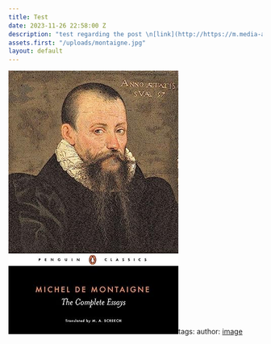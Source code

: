 ```yaml
---
title: Test
date: 2023-11-26 22:58:00 Z
description: "test regarding the post \n[link](http://https://m.media-amazon.com/images/I/91IxQ8FgZrL._AC_UY218_.jpg)"
assets.first: "/uploads/montaigne.jpg"
layout: default
---
```


![montaigne.jpg](/uploads/montaigne.jpg)tags: 
author: 
[image]( http://https://m.media-amazon.com/images/I/91IxQ8FgZrL._AC_UY218_.jpg)